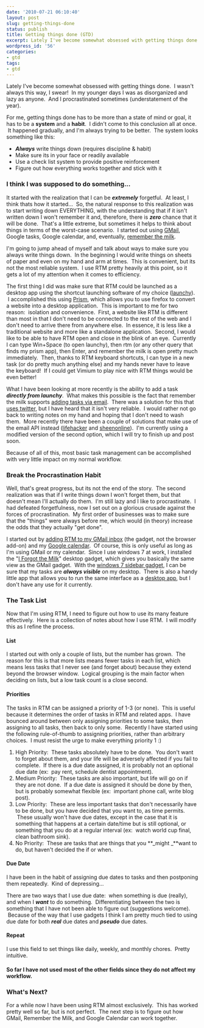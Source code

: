 ```yaml
---
date: '2010-07-21 06:10:40'
layout: post
slug: getting-things-done
status: publish
title: Getting things done (GTD)
excerpt: Lately I've become somewhat obsessed with getting things done. I wasn't always this way, I swear! In my younger days I was as disorganized and lazy as anyone. And I procrastinated sometimes (understatement of the year).
wordpress_id: '56'
categories:
- gtd
tags:
- gtd
---
```


Lately I've become somewhat obsessed with getting things done.  I wasn't always this way, I swear!  In my younger days I was as disorganized and lazy as anyone.  And I procrastinated sometimes (understatement of the year).

For me, getting things done has to be more than a state of mind or goal, it has to be a **system** and a **habit**.  I didn't come to this conclusion all at once.  It happened gradually, and I'm always trying to be better.  The system looks something like this:

* **_Always_** write things down (requires discipline & habit)
* Make sure its in your face or readily available
* Use a check list system to provide positive reinforcement
* Figure out how everything works together and stick with it

### I think I was supposed to do something...

It started with the realization that I can be **_extremely_** forgetful.  At least, I think thats how it started...  So, the natural response to this realization was to start writing down EVERYTHING, with the understanding that if it isn't written down I won't remember it and, therefore, there is **_zero_** chance that it will be done.  That's a little extreme, but sometimes it helps to think about things in terms of the worst-case scenario.  I started out using [GMail](http://lifehacker.com/5321180/turn-gmail-into-your-ultimate-gtd-inbox), Google tasks, Google calendar, and, eventually, [remember the milk](http://rememberthemilk.com).

I'm going to jump ahead of myself and talk about ways to make sure you always write things down.  In the beginning I would write things on sheets of paper and even on my hand and arm at times.  This is convenient, but its not the most reliable system.  I use RTM pretty heavily at this point, so it gets a lot of my attention when it comes to efficiency.

The first thing I did was make sure that RTM could be launched as a desktop app using the shortcut launching software of my choice ([launchy](http://www.launchy.net/)).  I accomplished this using [Prism](http://prism.mozillalabs.com/), which allows you to use firefox to convert a website into a desktop application.  This is important to me for two reason:  isolation and convenience.  First, a website like RTM is different than most in that I don't need to be connected to the rest of the web and I don't need to arrive there from anywhere else.  In essence, it is less like a traditional website and more like a standalone application.  Second, I would like to be able to have RTM open and close in the blink of an eye.  Currently I can type Win+Space (to open launchy), then rtm (or any other query that finds my prism app), then Enter, and remember the milk is open pretty much immediately.  Then, thanks to RTM keyboard shortcuts, I can type in a new task (or do pretty much anything else) and my hands never have to leave the keyboard!  If I could get Vimium to play nice with RTM things would be even better!

What I have been looking at more recently is the ability to add a task **_directly from launchy_**.  What makes this possible is the fact that remember the milk supports [adding tasks via email](http://www.rememberthemilk.com/help/answers/sending/emailinbox.rtm).  There was a solution for this that [uses twitter](http://lifehacker.com/284127/take-launchy-beyond-application-launching), but I have heard that it isn't very reliable.  I would rather not go back to writing notes on my hand and hoping that I don't need to wash them.  More recently there have been a couple of solutions that make use of the email API instead ([lifehacker](http://lifehacker.com/5197116/remember-the-milk-for-launchy-adds-tasks-in-a-flash) and [sheenonline](http://sheenonline.biz/2008/07/remember-the-milk-posting-directly-from-your-desktop/)).  I'm currently using a modified version of the second option, which I will try to finish up and post soon.

Because of all of this, most basic task management can be accomplished with very little impact on my normal workflow.

### Break the Procrastination Habit

Well, that's great progress, but its not the end of the story.  The second realization was that if I write things down I won't forget them, but that doesn't mean I'll actually do them.  I'm still lazy and I like to procrastinate.  I had defeated forgetfulness, now I set out on a glorious crusade against the forces of procrastination.  My first order of businesses was to make sure that the "things" were always before me, which would (in theory) increase the odds that they actually "get done".

I started out by [adding RTM to my GMail inbox](http://www.rememberthemilk.com/services/gmail/) (the gadget, not the browser add-on) and my [Google calendar](http://www.rememberthemilk.com/services/googlecalendar/).  Of course, this is only useful as long as I'm using GMail or my calendar.  Since I use windows 7 at work, I installed the "[I Forgot the Milk](http://gallery.live.com/liveItemDetail.aspx?li=55ccf415-af76-4a33-bad6-5bdaa370b214)" desktop gadget, which gives you basically the same view as the GMail gadget.  With the [windows 7 sidebar gadget](http://nes.bplaced.net/sidebar7.html), I can be sure that my tasks are **_always visible_** on my desktop.  There is also a handy little app that allows you to run the same interface as a [desktop app](http://www.adobe.com/cfusion/marketplace/index.cfm?event=marketplace.offering&offeringid=10052&marketplaceid=1), but I don't have any use for it currently.

### The Task List

Now that I'm using RTM, I need to figure out how to use its many feature effectively.  Here is a collection of notes about how I use RTM.  I will modify this as I refine the process.

#### List

I started out with only a couple of lists, but the number has grown.  The reason for this is that more lists means fewer tasks in each list, which means less tasks that I never see (and forget about) because they extend beyond the browser window.  Logical grouping is the main factor when deciding on lists, but a low task count is a close second.

#### Priorities

The tasks in RTM can be assigned a priority of 1-3 (or none).  This is useful because it determines the order of tasks in RTM and related apps.  I have bounced around between only assigning priorities to some tasks, then assigning to all tasks, then back to only some.  Recently I have started using the following rule-of-thumb to assigning priorities, rather than arbitrary choices.  I must resist the urge to make everything priority 1 :)
	
1. High Priority:  These tasks absolutely have to be done.  You don't want to
   forget about them, and your life will be adversely affected if you fail to
   complete.  If there is a due date assigned, it is probably not an optional
   due date (ex:  pay rent, schedule dentist appointment).
2. Medium Priority:  These tasks are also important, but life will go on if they
   are not done.  If a due date is assigned it should be done by then, but is
   probably somewhat flexible (ex:  important phone call, write blog post).
3. Low Priority:  These are less important tasks that don't necessarily have to
   be done, but you have decided that you want to, as time permits.  These
   usually won't have due dates, except in the case that it is something that
   happens at a certain date/time but is still optional, or something that you
   do at a regular interval (ex:  watch world cup final, clean bathroom sink).
4. No Priority:  These are tasks that are things that you **_might _**want to
   do, but haven't decided the if or when.

#### Due Date

I have been in the habit of assigning due dates to tasks and then postponing them repeatedly.  Kind of depressing...

There are two ways that I use due date:  when something is due (really), and when I **_want_** to do something.  Differentiating between the two is something that I have not been able to figure out (suggestions welcome).  Because of the way that I use gadgets I think I am pretty much tied to using due date for both **_real_** due dates and **_pseudo_** due dates.

#### Repeat

I use this field to set things like daily, weekly, and monthly chores.  Pretty intuitive.

#### So far I have not used most of the other fields since they do not affect my workflow.

### What's Next?

For a while now I have been using RTM almost exclusively.  This has worked pretty well so far, but is not perfect.  The next step is to figure out how GMail, Remember the Milk, and Google Calendar can work together.

